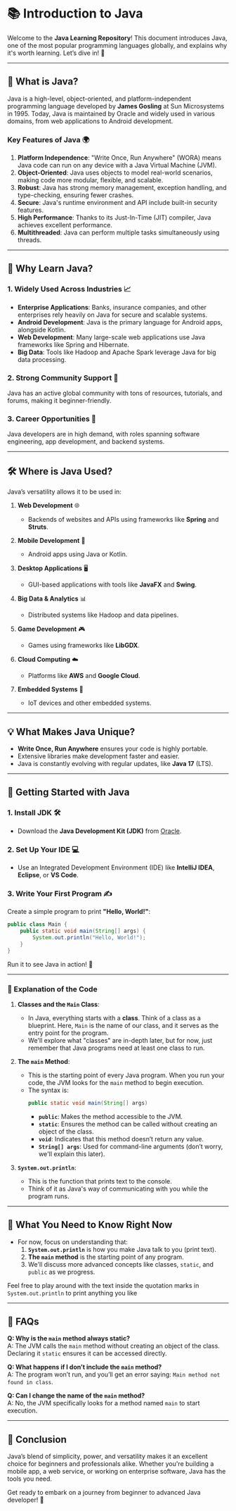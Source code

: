 # 📚 Introduction to Java

Welcome to the **Java Learning Repository**! This document introduces Java, one of the most popular programming languages globally, and explains why it's worth learning. Let’s dive in! 🚀

---

## 🌟 What is Java?
Java is a high-level, object-oriented, and platform-independent programming language developed by **James Gosling** at Sun Microsystems in 1995. Today, Java is maintained by Oracle and widely used in various domains, from web applications to Android development.

### Key Features of Java 🌍
1. **Platform Independence**: "Write Once, Run Anywhere" (WORA) means Java code can run on any device with a Java Virtual Machine (JVM).
2. **Object-Oriented**: Java uses objects to model real-world scenarios, making code more modular, flexible, and scalable.
3. **Robust**: Java has strong memory management, exception handling, and type-checking, ensuring fewer crashes.
4. **Secure**: Java's runtime environment and API include built-in security features.
5. **High Performance**: Thanks to its Just-In-Time (JIT) compiler, Java achieves excellent performance.
6. **Multithreaded**: Java can perform multiple tasks simultaneously using threads.

---

## 🤔 Why Learn Java?

### 1. **Widely Used Across Industries** 📈
- **Enterprise Applications**: Banks, insurance companies, and other enterprises rely heavily on Java for secure and scalable systems.
- **Android Development**: Java is the primary language for Android apps, alongside Kotlin.
- **Web Development**: Many large-scale web applications use Java frameworks like Spring and Hibernate.
- **Big Data**: Tools like Hadoop and Apache Spark leverage Java for big data processing.

### 2. **Strong Community Support** 🤝
Java has an active global community with tons of resources, tutorials, and forums, making it beginner-friendly.

### 3. **Career Opportunities** 💼
Java developers are in high demand, with roles spanning software engineering, app development, and backend systems.

---

## 🛠️ Where is Java Used?
Java’s versatility allows it to be used in:

1. **Web Development** 🌐
   - Backends of websites and APIs using frameworks like **Spring** and **Struts**.

2. **Mobile Development** 📱
   - Android apps using Java or Kotlin.

3. **Desktop Applications** 🖥️
   - GUI-based applications with tools like **JavaFX** and **Swing**.

4. **Big Data & Analytics** 📊
   - Distributed systems like Hadoop and data pipelines.

5. **Game Development** 🎮
   - Games using frameworks like **LibGDX**.

6. **Cloud Computing** ☁️
   - Platforms like **AWS** and **Google Cloud**.

7. **Embedded Systems** 🔧
   - IoT devices and other embedded systems.

---

## 💡 What Makes Java Unique?

- **Write Once, Run Anywhere** ensures your code is highly portable.
- Extensive libraries make development faster and easier.
- Java is constantly evolving with regular updates, like **Java 17** (LTS).

---

## 🌱 Getting Started with Java

### 1. **Install JDK** 🛠️
- Download the **Java Development Kit (JDK)** from [Oracle](https://www.oracle.com/java/technologies/javase-downloads.html).

### 2. **Set Up Your IDE** 💻
- Use an Integrated Development Environment (IDE) like **IntelliJ IDEA**, **Eclipse**, or **VS Code**.

### 3. **Write Your First Program** ✍️
Create a simple program to print **"Hello, World!"**:
```java
public class Main {
    public static void main(String[] args) {
        System.out.println("Hello, World!");
    }
}
```

Run it to see Java in action! 🎉

---

 

### 📘 Explanation of the Code  

1. **Classes and the `Main` Class**:  
   - In Java, everything starts with a **class**. Think of a class as a blueprint. Here, `Main` is the name of our class, and it serves as the entry point for the program.  
   - We'll explore what "classes" are in-depth later, but for now, just remember that Java programs need at least one class to run.  

2. **The `main` Method**:  
   - This is the starting point of every Java program. When you run your code, the JVM looks for the `main` method to begin execution.  
   - The syntax is:  
     ```java
     public static void main(String[] args)
     ```  
     - **`public`**: Makes the method accessible to the JVM.  
     - **`static`**: Ensures the method can be called without creating an object of the class.  
     - **`void`**: Indicates that this method doesn’t return any value.  
     - **`String[] args`**: Used for command-line arguments (don’t worry, we'll explain this later).  

3. **`System.out.println`**:  
   - This is the function that prints text to the console.  
   - Think of it as Java's way of communicating with you while the program runs.  

---

## 💬 What You Need to Know Right Now  

- For now, focus on understanding that:  
  1. **`System.out.println`** is how you make Java talk to you (print text).  
  2. **The `main` method** is the starting point of any program.  
  3. We'll discuss more advanced concepts like classes, `static`, and `public` as we progress.  

Feel free to play around with the text inside the quotation marks in `System.out.println` to print anything you like

---


## 📖 FAQs  

**Q: Why is the `main` method always static?**  
A: The JVM calls the `main` method without creating an object of the class. Declaring it `static` ensures it can be accessed directly.  

**Q: What happens if I don’t include the `main` method?**  
A: The program won’t run, and you’ll get an error saying: `Main method not found in class`.  

**Q: Can I change the name of the `main` method?**  
A: No, the JVM specifically looks for a method named `main` to start execution.  

---

 

## 📖 Conclusion
Java’s blend of simplicity, power, and versatility makes it an excellent choice for beginners and professionals alike. Whether you're building a mobile app, a web service, or working on enterprise software, Java has the tools you need.

Get ready to embark on a journey from beginner to advanced Java developer! 🌟




